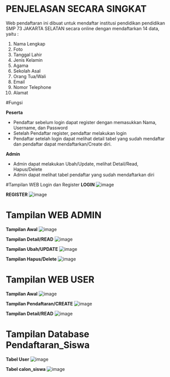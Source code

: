 # PENJELASAN SECARA SINGKAT

Web pendaftaran ini dibuat untuk mendaftar institusi pendidikan pendidikan SMP 73 JAKARTA SELATAN secara online dengan mendaftarkan 14 data, yaitu :
1. Nama Lengkap
2. Foto
3. Tanggal Lahir 
4. Jenis Kelamin
5. Agama
6. Sekolah Asal
7. Orang Tua/Wali
8. Email
9. Nomor Telephone
10. Alamat

#Fungsi

**Peserta**
- Pendaftar sebelum login dapat register dengan memasukkan Nama, Username, dan Password
- Setelah Pendaftar register, pendaftar melakukan login
- Pendaftar setelah login dapat melihat detail tabel yang sudah mendaftar dan pendaftar dapat mendaftarkan/Create diri.

**Admin**
- Admin dapat melakukan Ubah/Update, melihat Detail/Read, Hapus/Delete
- Admin dapat melihat tabel pendaftar yang sudah mendaftarkan diri


#Tampilan WEB Login dan Register
**LOGIN**
![image](https://user-images.githubusercontent.com/81188572/177054912-38613ae0-3c9d-4172-b36d-9f52586fbb84.png)

**REGISTER**
![image](https://user-images.githubusercontent.com/81188572/177054921-1ded07e6-f574-4f55-a1c5-21f82195ca63.png)


# Tampilan WEB ADMIN

**Tampilan Awal**
![image](https://user-images.githubusercontent.com/81188572/177054951-d8b2f86e-ab97-482e-9672-d1fa670971a2.png)

**Tampilan Detail/READ**
![image](https://user-images.githubusercontent.com/81188572/177055001-fbad60ae-1ed5-483e-bf64-7b53e55e8410.png)

**Tampilan Ubah/UPDATE**
![image](https://user-images.githubusercontent.com/81188572/177055029-21dea8d1-acb2-42d3-b2e8-b74bebe0f5e9.png)

**Tampilan Hapus/Delete**
![image](https://user-images.githubusercontent.com/81188572/177055064-7555f1d6-0e5d-40cc-a13f-96fb3c136ad5.png)


# Tampilan WEB USER

**Tampilan Awal**
![image](https://user-images.githubusercontent.com/81188572/177055130-d7ad6889-3b09-4aba-8ffb-1abec83261e5.png)

**Tampilan Pendaftaran/CREATE**
![image](https://user-images.githubusercontent.com/81188572/177055170-e05daaad-424c-4d08-b748-5c60aebc1443.png)

**Tampilan Detail/READ**
![image](https://user-images.githubusercontent.com/81188572/177055194-b65fcaf5-77f5-4191-8b73-e94bac28b137.png)


# Tampilan Database Pendaftaran_Siswa

**Tabel User**
![image](https://user-images.githubusercontent.com/81188572/177055322-61267f73-be9a-45aa-b7f2-1c5b69666ccc.png)

**Tabel calon_siswa**
![image](https://user-images.githubusercontent.com/81188572/177055337-d029b7b3-e688-4893-a7bf-3d3594173448.png)


